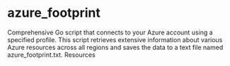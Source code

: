 # azure_footprint
Comprehensive Go script that connects to your Azure account using a specified profile. This script retrieves extensive information about various Azure resources across all regions and saves the data to a text file named azure_footprint.txt.  Resources
